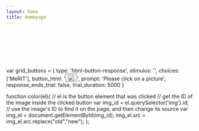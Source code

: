 ```yaml
---
layout: home
title: Homepage
---
```


<br>
<br>
<br>
<br>
<br>

  var grid_buttons = {
    type: 'html-button-response',
    stimulus: '',
    choices: ['MeRIT'],
    button_html: '<button onclick = "color(this)"><img id="%choice%" src="%choice%-old.png"></button>',
    prompt: 'Please click on a picture',
    response_ends_trial: false,
    trial_duration: 5000
  }
        
  function color(el){  // el is the button element that was clicked
    // get the ID of the image inside the clicked button
    var img_id = el.querySelector('img').id;  
    // use the image's ID to find it on the page, and then change its source
    var img_el = document.getElementById(img_id); 
    img_el.src = img_el.src.replace("old","new");
  };

